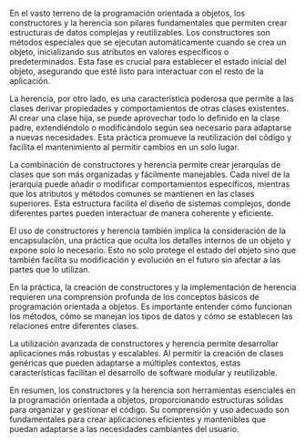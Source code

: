 En el vasto terreno de la programación orientada a objetos, los constructores y la herencia son pilares fundamentales que permiten crear estructuras de datos complejas y reutilizables. Los constructores son métodos especiales que se ejecutan automáticamente cuando se crea un objeto, inicializando sus atributos en valores específicos o predeterminados. Esta fase es crucial para establecer el estado inicial del objeto, asegurando que esté listo para interactuar con el resto de la aplicación.

La herencia, por otro lado, es una característica poderosa que permite a las clases derivar propiedades y comportamientos de otras clases existentes. Al crear una clase hija, se puede aprovechar todo lo definido en la clase padre, extendiéndolo o modificándolo según sea necesario para adaptarse a nuevas necesidades. Esta práctica promueve la reutilización del código y facilita el mantenimiento al permitir cambios en un solo lugar.

La combinación de constructores y herencia permite crear jerarquías de clases que son más organizadas y fácilmente manejables. Cada nivel de la jerarquía puede añadir o modificar comportamientos específicos, mientras que los atributos y métodos comunes se mantienen en las clases superiores. Esta estructura facilita el diseño de sistemas complejos, donde diferentes partes pueden interactuar de manera coherente y eficiente.

El uso de constructores y herencia también implica la consideración de la encapsulación, una práctica que oculta los detalles internos de un objeto y expone solo lo necesario. Esto no solo protege el estado del objeto sino que también facilita su modificación y evolución en el futuro sin afectar a las partes que lo utilizan.

En la práctica, la creación de constructores y la implementación de herencia requieren una comprensión profunda de los conceptos básicos de programación orientada a objetos. Es importante entender cómo funcionan los métodos, cómo se manejan los tipos de datos y cómo se establecen las relaciones entre diferentes clases.

La utilización avanzada de constructores y herencia permite desarrollar aplicaciones más robustas y escalables. Al permitir la creación de clases genéricas que pueden adaptarse a múltiples contextos, estas características facilitan el desarrollo de software modular y reutilizable.

En resumen, los constructores y la herencia son herramientas esenciales en la programación orientada a objetos, proporcionando estructuras sólidas para organizar y gestionar el código. Su comprensión y uso adecuado son fundamentales para crear aplicaciones eficientes y mantenibles que puedan adaptarse a las necesidades cambiantes del usuario.
